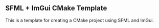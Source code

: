 ## **SFML + ImGui** CMake Template
This is a template for creating a CMake project using SFML and ImGui.